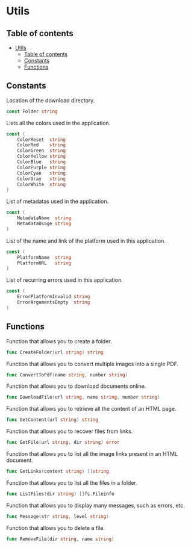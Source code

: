 # Utils

## Table of contents

- [Utils](#utils)
	- [Table of contents](#table-of-contents)
	- [Constants](#constants)
	- [Functions](#functions)

## Constants

Location of the download directory.

```go
const Folder string
```

Lists all the colors used in the application.

```go
const (
	ColorReset  string
	ColorRed    string
	ColorGreen  string
	ColorYellow string
	ColorBlue   string
	ColorPurple string
	ColorCyan   string
	ColorGray   string
	ColorWhite  string
)
```

List of metadatas used in the application.

```go
const (
	MetadataName  string
	MetadataUsage string
)
```

List of the name and link of the platform used in this application.

```go
const (
	PlatformName  string
	PlatformURL   string
)
```

List of recurring errors used in this application.

```go
const (
	ErrorPlatformInvalid string
	ErrorArgumentsEmpty  string
)
```

## Functions

Function that allows you to create a folder.

```go
func CreateFolder(url string) string
```

Function that allows you to convert multiple images into a single PDF.

```go
func ConvertToPdf(name string, number string)
```

Function that allows you to download documents online.

```go
func DownloadFile(url string, name string, number string)
```

Function that allows you to retrieve all the content of an HTML page.

```go
func GetContent(url string) string
```

Function that allows you to recover files from links.

```go
func GetFile(url string, dir string) error
```

Function that allows you to list all the image links present in an HTML document.

```go
func GetLinks(content string) []string
```

Function that allows you to list all the files in a folder.

```go
func ListFiles(dir string) []fs.Fileinfo
```

Function that allows you to display many messages, such as errors, etc.

```go
func Message(str string, level string)
```

Function that allows you to delete a file.

```go
func RemoveFile(dir string, name string)
```
